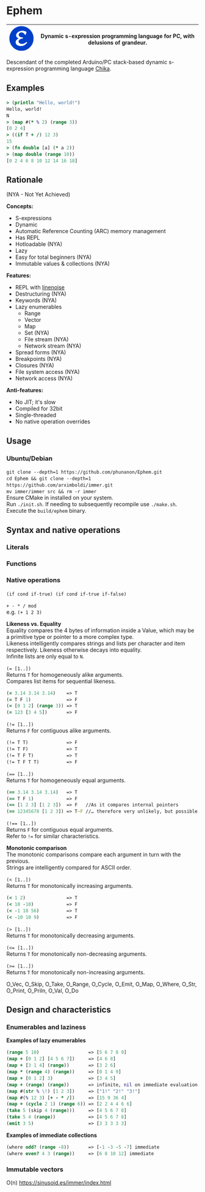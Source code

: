 # Ephem

| ![Ephem logo](media/Ephem-logo.png) | Dynamic s-expression programming language for PC, with delusions of grandeur. |
| - | - |

Descendant of the completed Arduino/PC stack-based dynamic s-expression programming language [Chika](https://phunanon.github.com/Chika).

## Examples

```clj
> (println "Hello, world!")
Hello, world!
N
> (map #(* % 2) (range 3))
[0 2 4]
> ((if T + /) 12 3)
15
> (fn double [a] (* a 2))
> (map double (range 10))
[0 2 4 6 8 10 12 14 16 18]
```

## Rationale

(NYA - Not Yet Achieved)

**Concepts:**  
- S-expressions
- Dynamic
- Automatic Reference Counting (ARC) memory management
- Has REPL
- Hotloadable (NYA)
- Lazy
- Easy for total beginners (NYA)
- Immutable values & collections (NYA)

**Features:**  
- REPL with [linenoise](https://github.com/antirez/linenoise)
- Destructuring (NYA)
- Keywords (NYA)
- Lazy enumerables
  - Range
  - Vector
  - Map
  - Set (NYA)
  - File stream (NYA)
  - Network stream (NYA)
- Spread forms (NYA)
- Breakpoints (NYA)
- Closures (NYA)
- File system access (NYA)
- Network access (NYA)

**Anti-features:**  
- No JIT; it's slow
- Compiled for 32bit
- Single-threaded
- No native operation overrides

## Usage

### Ubuntu/Debian  
`git clone --depth=1 https://github.com/phunanon/Ephem.git`  
`cd Ephem && git clone --depth=1 https://github.com/arximboldi/immer.git`  
`mv immer/immer src && rm -r immer`  
Ensure CMake in installed on your system.  
Run `./init.sh`. If needing to subsequently recompile use `./make.sh`.  
Execute the `build/ephem` binary.

## Syntax and native operations

### Literals

### Functions

### Native operations

`(if cond if-true) (if cond if-true if-false)`  

`+ - * / mod`  
e.g. `(+ 1 2 3)`

**Likeness vs. Equality**  
Equality compares the 4 bytes of information inside a Value, which may be a primitive type or pointer to a more complex type.  
Likeness intelligently compares strings and lists per character and item respectively. Likeness otherwise decays into equality.  
Infinite lists are only equal to `N`.

`(= [1..])`  
Returns `T` for homogeneously alike arguments.  
Compares list items for sequential likeness.  
```clj
(= 3.14 3.14 3.14)    => T
(= T F 1)             => F
(= [0 1 2] (range 3)) => T
(= 123 [3 4 5])       => F
```

`(!= [1..])`  
Returns `F` for contiguous alike arguments.  
```clj
(!= T T)              => F
(!= T F)              => T
(!= T F T)            => T
(!= T F T T)          => F
```

`(== [1..])`  
Returns `T` for homogeneously equal arguments.  
```clj
(== 3.14 3.14 3.14)   => T
(== T F 1)            => F
(== [1 2 3] [1 2 3])  => F   //As it compares internal pointers
(== 12345678 [1 2 3]) => T~F //… therefore very unlikely, but possible to be T
```

`(!== [1..])`  
Returns `F` for contiguous equal arguments.  
Refer to `!=` for similar characteristics.

**Monotonic comparison**  
The monotonic comparisons compare each argument in turn with the previous.  
Strings are intelligently compared for ASCII order.

`(< [1..])`  
Returns `T` for monotonically increasing arguments.  
```clj
(< 1 2)               => T
(< 10 -10)            => F
(< -1 10 56)          => T
(< -10 10 9)          => F
```

`(> [1..])`  
Returns `T` for monotonically decreasing arguments.

`(<= [1..])`  
Returns `T` for monotonically non-decreasing arguments.

`(>= [1..])`  
Returns `T` for monotonically non-increasing arguments.

  
  O_Vec, O_Skip, O_Take, O_Range, O_Cycle, O_Emit,
  O_Map, O_Where,
  O_Str, O_Print, O_Priln, O_Val, O_Do

## Design and characteristics

### Enumerables and laziness

**Examples of lazy enumerables**

```clj
(range 5 10)                  => [5 6 7 8 9]
(map + [0 1 2] [4 5 6 7])     => [4 6 8]
(map + [3 1 4] (range))       => [3 2 6]
(map * (range 4) (range))     => [0 1 4 9]
(map + [0 1 2] 3)             => [3 4 5]
(map + (range) (range))       => infinite, nil on immediate evaluation
(map #(str % \!) [1 2 3])     => ["1!" "2!" "3!"]
(map #(% 12 3) [+ - * /])     => [15 9 36 4]
(map + (cycle 2 1) (range 6)) => [2 2 4 4 6 6]
(take 5 (skip 4 (range)))     => [4 5 6 7 8]
(take 5 4 (range))            => [4 5 6 7 8]
(emit 3 5)                    => [3 3 3 3 3]
```

**Examples of immediate collections**

```clj
(where odd? (range -8))       => [-1 -3 -5 -7] immediate
(where even? 4 3 (range))     => [6 8 10 12] immediate
```

### Immutable vectors

O(n)
https://sinusoid.es/immer/index.html